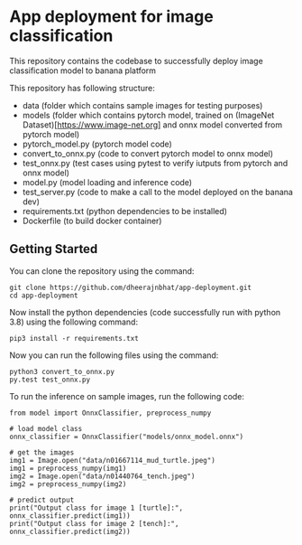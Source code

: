 # App deployment for image classification

This repository contains the codebase to successfully deploy image classification model to banana platform

This repository has following structure:
  - data (folder which contains sample images for testing purposes)
  - models (folder which contains pytorch model, trained on (ImageNet Dataset)[https://www.image-net.org] and onnx model converted from pytorch model)
  - pytorch_model.py (pytorch model code)
  - convert_to_onnx.py (code to convert pytorch model to onnx model)
  - test_onnx.py (test cases using pytest to verify iutputs from pytorch and onnx model)
  - model.py (model loading and inference code)
  - test_server.py (code to make a call to the model deployed on the banana dev)
  - requirements.txt (python dependencies to be installed)
  - Dockerfile (to build docker container)

## Getting Started

You can clone the repository using the command:
```
git clone https://github.com/dheerajnbhat/app-deployment.git
cd app-deployment
```

Now install the python dependencies (code successfully run with python 3.8) using the following command:
```
pip3 install -r requirements.txt
```

Now you can run the following files using the command:
```
python3 convert_to_onnx.py
py.test test_onnx.py
```

To run the inference on sample images, run the following code:
```
from model import OnnxClassifier, preprocess_numpy

# load model class
onnx_classifier = OnnxClassifier("models/onnx_model.onnx")

# get the images
img1 = Image.open("data/n01667114_mud_turtle.jpeg")
img1 = preprocess_numpy(img1)
img2 = Image.open("data/n01440764_tench.jpeg")
img2 = preprocess_numpy(img2)

# predict output
print("Output class for image 1 [turtle]:", onnx_classifier.predict(img1))
print("Output class for image 2 [tench]:", onnx_classifier.predict(img2))
```
